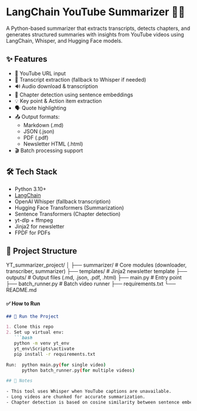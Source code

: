 # LangChain YouTube Summarizer 🎥🧠

A Python-based summarizer that extracts transcripts, detects chapters, and generates structured summaries with insights from YouTube videos using LangChain, Whisper, and Hugging Face models.

## ✨ Features

- 🔗 YouTube URL input
- 📄 Transcript extraction (fallback to Whisper if needed)
- 🔊 Audio download & transcription
- 🧩 Chapter detection using sentence embeddings
- 💡 Key point & Action item extraction
- 🗣️ Quote highlighting
- 📤 Output formats:
  - Markdown (.md)
  - JSON (.json)
  - PDF (.pdf)
  - Newsletter HTML (.html)
- 🎬 Batch processing support

## 🛠️ Tech Stack

- Python 3.10+
- [LangChain](https://www.langchain.com/)
- OpenAI Whisper (fallback transcription)
- Hugging Face Transformers (Summarization)
- Sentence Transformers (Chapter detection)
- yt-dlp + ffmpeg
- Jinja2 for newsletter
- FPDF for PDFs

## 📁 Project Structure

YT_summarizer_project/
│
├── summarizer/ # Core modules (downloader, transcriber, summarizer)
├── templates/ # Jinja2 newsletter template
├── outputs/ # Output files (.md, .json, .pdf, .html)
├── main.py # Entry point
├── batch_runner.py # Batch video runner
├── requirements.txt
└── README.md


#### ✅ How to Run
```markdown
## 🚀 Run the Project

1. Clone this repo
2. Set up virtual env:
   ```bash
   python -m venv yt_env
   yt_env\Scripts\activate
   pip install -r requirements.txt

Run:  python main.py(for single video)
      python batch_runner.py(for multiple videos)

## 🧾 Notes

- This tool uses Whisper when YouTube captions are unavailable.
- Long videos are chunked for accurate summarization.
- Chapter detection is based on cosine similarity between sentence embeddings.
